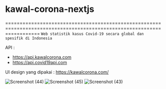# kawal-corona-nextjs
========================================================================================================================
`Web statistik kasus Covid-19 secara global dan spesifik di Indonesia`

API : 
- https://api.kawalcorona.com
- https://api.covid19api.com

UI design yang dipakai :
https://kawalcorona.com/

![Screenshot (44)](https://user-images.githubusercontent.com/54365107/134203114-8bad9ea7-f939-4a17-a176-5eaf1d3d2af7.png)
![Screenshot (45)](https://user-images.githubusercontent.com/54365107/134203130-a7264e14-64a3-4f10-90ed-87e8b33b36f4.png)
![Screenshot (43)](https://user-images.githubusercontent.com/54365107/134203144-b0d2bbbb-cfb7-4518-bbb0-d5dc1e3f4b12.png)
